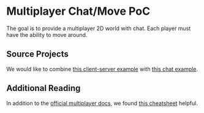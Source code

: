 # Multiplayer Chat/Move PoC

The goal is to provide a multiplayer
2D world with chat. Each player must
have the ability to move around.

## Source Projects

We would like to combine [this client-server example](https://gitlab.com/menip/godot-multiplayer-tutorials/-/blob/master/LobbylessTutorial/LobbylessTut.md) with [this chat example](http://www.narwalengineering.com/2018/07/01/godot-tutorial-simple-chat-room-using-multiplayer-api/).

## Additional Reading

In addition to the [official multiplayer docs](https://docs.godotengine.org/en/stable/tutorials/networking/high_level_multiplayer.html), we found [this cheatsheet](https://blog.iancolwell.ca/godot-multiplayer-networking-cheatsheet) helpful.
